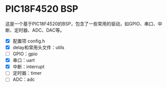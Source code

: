 # PIC18F4520 BSP
这是一个基于PIC18F4520的BSP，包含了一些常用的驱动，如GPIO、串口、中断、定时器、ADC、DAC等。

- [x] 配置项 config.h
- [x] delay和常用头文件：utils
- [ ] GPIO：gpio
- [x] 串口：uart
- [x] 中断：interrupt
- [ ] 定时器：timer
- [ ] ADC：adc